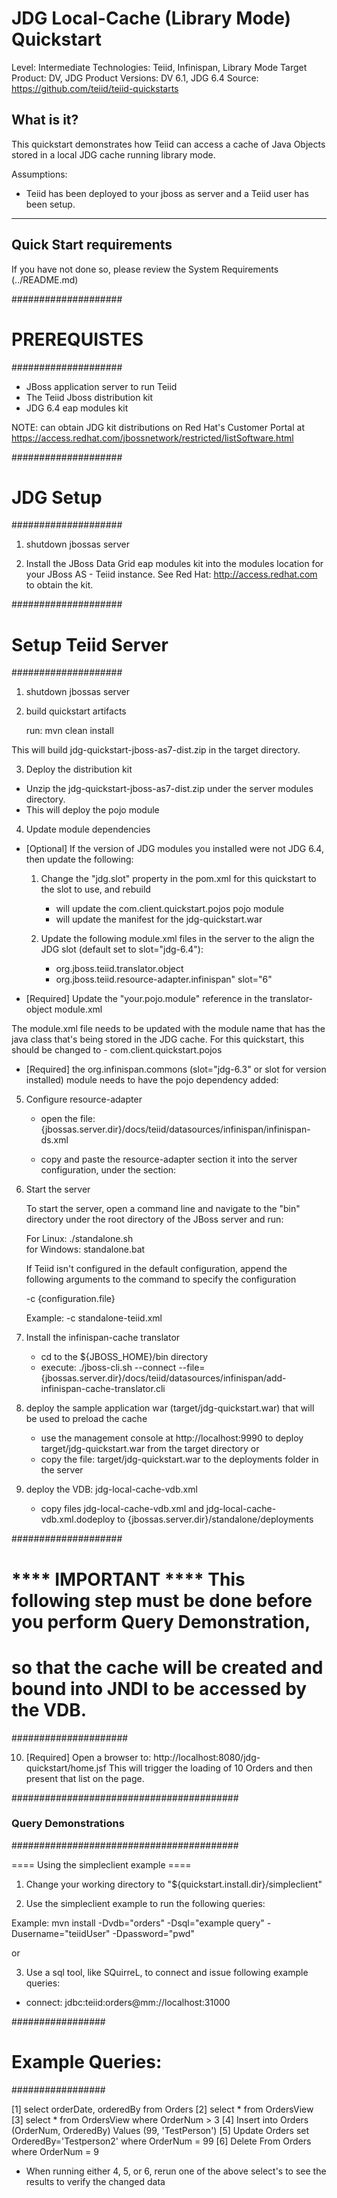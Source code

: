 JDG Local-Cache (Library Mode) Quickstart
================================

Level: Intermediate
Technologies: Teiid, Infinispan, Library Mode
Target Product: DV, JDG
Product Versions: DV 6.1, JDG 6.4
Source: <https://github.com/teiid/teiid-quickstarts>

What is it?
-----------

This quickstart demonstrates how Teiid can access a cache of Java Objects stored in a 
local JDG cache running library mode.

Assumptions:
-  Teiid has been deployed to your jboss as server and a Teiid user has been setup.

-------------------
Quick Start requirements
-------------------

If you have not done so, please review the System Requirements (../README.md)

####################
#  PREREQUISTES
####################

-  JBoss application server to run Teiid
-  The Teiid Jboss distribution kit
-  JDG 6.4 eap modules kit 

NOTE: can obtain JDG kit distributions on Red Hat's Customer Portal at https://access.redhat.com/jbossnetwork/restricted/listSoftware.html

   
####################
#  JDG Setup
####################

1) shutdown jbossas server

2) Install the JBoss Data Grid eap modules kit into the modules location for your JBoss AS - Teiid instance.
   See Red Hat:   http://access.redhat.com  to obtain the kit.


####################
#   Setup Teiid Server
####################

1) shutdown jbossas server

2) build quickstart artifacts

	run:  mvn clean install   

This will build jdg-quickstart-jboss-as7-dist.zip in the target directory.

3)  Deploy the distribution kit

-  Unzip the jdg-quickstart-jboss-as7-dist.zip under the server modules directory.
-  This will deploy the pojo module

4) Update module dependencies

*  [Optional] If the version of JDG modules you installed were not JDG 6.4, then update the following:

	1) Change the "jdg.slot" property in the pom.xml for this quickstart to the slot to use, and rebuild
		-  will update the com.client.quickstart.pojos pojo module
		-  will update the manifest for the jdg-quickstart.war 
			
	2) Update the following module.xml files in the server to the align the JDG slot (default set to slot="jdg-6.4"):

		-  org.jboss.teiid.translator.object
		-  org.jboss.teiid.resource-adapter.infinispan" slot="6"
	

*  [Required] Update the "your.pojo.module" reference in the translator-object module.xml

The module.xml file needs to be updated with the module name that has
the java class that's being stored in the JDG cache.  For this quickstart, 
this should be changed to - com.client.quickstart.pojos

*  [Required] the org.infinispan.commons (slot="jdg-6.3" or slot for version installed) module needs to have 
the pojo dependency added:

    <module name="com.client.quickstart.pojos"   export="true" />
    
		
5) Configure resource-adapter

	-	open the file: {jbossas.server.dir}/docs/teiid/datasources/infinispan/infinispan-ds.xml
	-	copy and paste the resource-adapter section it into the server configuration, under the section:

        <subsystem xmlns="urn:jboss:domain:resource-adapters:1.1">
            <resource-adapters>


6) Start the server

	To start the server, open a command line and navigate to the "bin" directory under the root directory of the JBoss server and run:
	
	For Linux:   ./standalone.sh	
	for Windows: standalone.bat

	If Teiid isn't configured in the default configuration, append the following arguments to the command to specify the configuration
		
	-c {configuration.file}  
	
	Example: -c standalone-teiid.xml 
	
7) Install the infinispan-cache translator

	-	cd to the ${JBOSS_HOME}/bin directory
	-	execute:  ./jboss-cli.sh --connect --file={jbossas.server.dir}/docs/teiid/datasources/infinispan/add-infinispan-cache-translator.cli


8) deploy the sample application war (target/jdg-quickstart.war) that will be used to preload the cache

	* use the management console at http://localhost:9990 to deploy target/jdg-quickstart.war from the target directory
		or
    * copy the file:  target/jdg-quickstart.war to the deployments folder in the server
	
9) deploy the VDB: jdg-local-cache-vdb.xml

	* copy files jdg-local-cache-vdb.xml and jdg-local-cache-vdb.xml.dodeploy to {jbossas.server.dir}/standalone/deployments	


####################
#   **** IMPORTANT **** This following step must be done before you perform Query Demonstration, 
#   so that the cache will be created and bound into JNDI to be accessed by the VDB.
#####################

10) [Required] Open a browser to:  http://localhost:8080/jdg-quickstart/home.jsf
This will trigger the loading of 10 Orders and then present that list on the page.


#########################################
### Query Demonstrations
#########################################	

==== Using the simpleclient example ====

1) Change your working directory to "${quickstart.install.dir}/simpleclient"

2) Use the simpleclient example to run the following queries:

Example:   mvn install -Dvdb="orders" -Dsql="example query"  -Dusername="teiidUser" -Dpassword="pwd"


or 

3) Use a sql tool, like SQuirreL, to connect and issue following example queries:

-  connect:  jdbc:teiid:orders@mm://localhost:31000


#################
# Example Queries:
#################


[1] select orderDate, orderedBy from Orders
[2] select * from OrdersView
[3] select * from OrdersView where OrderNum > 3
[4] Insert into Orders (OrderNum, OrderedBy) Values (99, 'TestPerson')
[5] Update Orders set OrderedBy='Testperson2' where OrderNum = 99
[6] Delete From Orders where OrderNum = 9

* When running either 4, 5, or 6, rerun one of the above select's to see the results to 
verify the changed data


